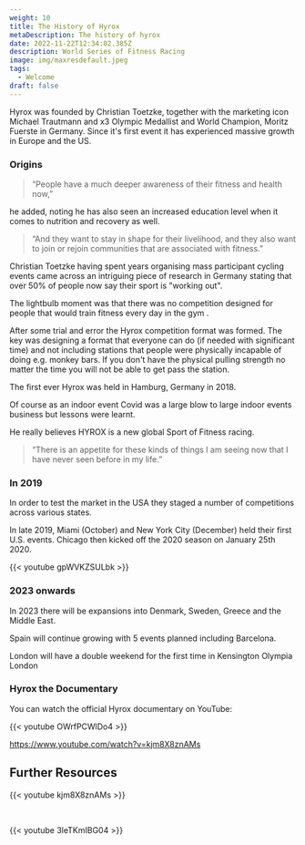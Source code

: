 ```yaml
---
weight: 10
title: The History of Hyrox
metaDescription: The history of hyrox
date: 2022-11-22T12:34:02.385Z
description: World Series of Fitness Racing
image: img/maxresdefault.jpeg
tags:
  - Welcome
draft: false
---
```

Hyrox was f﻿ounded by Christian Toetzke, together with the marketing icon Michael Trautmann and x3 Olympic Medallist and World Champion, Moritz Fuerste in Germany. Since it's first event it has experienced massive growth in Europe and the US.

### Origins

> “People have a much deeper awareness of their fitness and health now,” 

he added, noting he has also seen an increased education level when it comes to nutrition and recovery as well. 

> “And they want to stay in shape for their livelihood, and they also want to join or rejoin communities that are associated with fitness.” 

Christian Toetzke having spent years organising mass participant cycling events came across an intriguing piece of research in Germany stating that over 50% of people now say their sport is "working out". 

The lightbulb moment was that there was no competition designed for people that would train fitness every day in the gym .

After some trial and error the Hyrox competition format was formed. The key was designing a format that everyone can do (if needed with significant time) and not including stations that people were physically incapable of doing e.g. monkey bars. If you don't have the physical pulling strength no matter the time you will not be able to get pass the station.

The first ever Hyrox was held in Hamburg, Germany in 2018.

Of course as an indoor event Covid was a large blow to large indoor events business but lessons were learnt.

He really believes HYROX is a new global Sport of Fitness racing.

> “There is an appetite for these kinds of things I am seeing now that I have never seen before in my life.”  

### In 2019

In order to test the market in the USA they staged a number of competitions across various states. 

In late 2019, Miami (October) and New York City (December) held their first U.S. events. Chicago then kicked off the 2020 season on January 25th 2020.

{{< youtube gpWVKZSULbk >}}

### 2023 onwards

In 2023 there will be expansions into Denmark, Sweden, Greece and the Middle East. 

Spain will continue growing with 5 events planned including Barcelona.

London will have a double weekend for the first time in Kensington Olympia London

### Hyrox the Documentary

You can watch the official Hyrox documentary on YouTube:

{{< youtube OWrfPCWlDo4 >}}

https://www.youtube.com/watch?v=kjm8X8znAMs



## Further Resources

{{< youtube kjm8X8znAMs >}}

<br />

{{< youtube 3leTKmIBG04 >}}